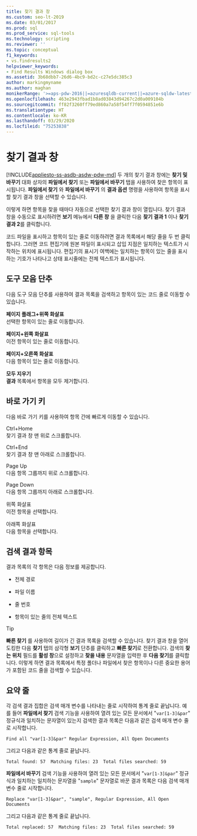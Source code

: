 ```yaml
---
title: 찾기 결과 창
ms.custom: seo-lt-2019
ms.date: 03/01/2017
ms.prod: sql
ms.prod_service: sql-tools
ms.technology: scripting
ms.reviewer: ''
ms.topic: conceptual
f1_keywords:
- vs.findresults2
helpviewer_keywords:
- Find Results Windows dialog box
ms.assetid: 3b68dbb7-26d6-4bc9-bd2c-c27e5dc385c3
author: markingmyname
ms.author: maghan
monikerRange: '>=aps-pdw-2016||=azuresqldb-current||=azure-sqldw-latest||>=sql-server-2016||=sqlallproducts-allversions||>=sql-server-linux-2017||=azuresqldb-mi-current'
ms.openlocfilehash: 463e2943fbad1b8ad03843d94267c2d0a009104b
ms.sourcegitcommit: ff82f3260ff79ed860a7a58f54ff7f0594851e6b
ms.translationtype: HT
ms.contentlocale: ko-KR
ms.lasthandoff: 03/29/2020
ms.locfileid: "75253838"
---
```

# <a name="find-results-windows"></a>찾기 결과 창
[!INCLUDE[appliesto-ss-asdb-asdw-pdw-md](../../includes/appliesto-ss-asdb-asdw-pdw-md.md)]
  두 개의 찾기 결과 창에는 **찾기 및 바꾸기** 대화 상자의 **파일에서 찾기** 또는 **파일에서 바꾸기** 탭을 사용하여 찾은 항목이 표시됩니다. **파일에서 찾기** 와 **파일에서 바꾸기** 의 **결과 옵션** 명령을 사용하여 항목을 표시할 찾기 결과 창을 선택할 수 있습니다.  
  
 이렇게 하면 항목을 찾을 때마다 자동으로 선택한 찾기 결과 창이 열립니다. 찾기 결과 창을 수동으로 표시하려면 **보기** 메뉴에서 **다른 창** 을 클릭한 다음 **찾기 결과 1** 이나 **찾기 결과 2**를 클릭합니다.  
  
 코드 파일을 표시하고 항목이 있는 줄로 이동하려면 결과 목록에서 해당 줄을 두 번 클릭합니다. 그러면 코드 편집기에 원본 파일이 표시되고 삽입 지점은 일치하는 텍스트가 시작하는 위치에 표시됩니다. 편집기의 표시기 여백에는 일치하는 항목이 있는 줄을 표시하는 기호가 나타나고 상태 표시줄에는 전체 텍스트가 표시됩니다.  
  
## <a name="toolbar-buttons"></a>도구 모음 단추  
 다음 도구 모음 단추를 사용하여 결과 목록을 검색하고 항목이 있는 코드 줄로 이동할 수 있습니다.  
  
 **페이지 플래그+위쪽 화살표**  
 선택한 항목이 있는 줄로 이동합니다.  
  
 **페이지+왼쪽 화살표**  
 이전 항목이 있는 줄로 이동합니다.  
  
 **페이지+오른쪽 화살표**  
 다음 항목이 있는 줄로 이동합니다.  
  
 **모두 지우기**  
 **결과** 목록에서 항목을 모두 제거합니다.  
  
## <a name="shortcut-keys"></a>바로 가기 키  
 다음 바로 가기 키를 사용하여 항목 간에 빠르게 이동할 수 있습니다.  
  
 Ctrl+Home  
 찾기 결과 창 맨 위로 스크롤합니다.  
  
 Ctrl+End  
 찾기 결과 창 맨 아래로 스크롤합니다.  
  
 Page Up  
 다음 항목 그룹까지 위로 스크롤합니다.  
  
 Page Down  
 다음 항목 그룹까지 아래로 스크롤합니다.  
  
 위쪽 화살표  
 이전 항목을 선택합니다.  
  
 아래쪽 화살표  
 다음 항목을 선택합니다.  
  
## <a name="search-result-entries"></a>검색 결과 항목  
 결과 목록의 각 항목은 다음 정보를 제공합니다.  
  
-   전체 경로  
  
-   파일 이름  
  
-   줄 번호  
  
-   항목이 있는 줄의 전체 텍스트  
  
> [!TIP]  
>  **빠른 찾기** 를 사용하여 길이가 긴 결과 목록을 검색할 수 있습니다. 찾기 결과 창을 열어 도킹한 다음 **찾기** 탭의 삼각형 **보기** 단추를 클릭하고 **빠른 찾기**로 전환합니다. 검색의 **찾는 위치** 필드를 **활성 창**으로 설정하고 **찾을 내용** 문자열을 입력한 후 **다음 찾기**를 클릭합니다. 이렇게 하면 결과 목록에서 특정 폴더나 파일에서 찾은 항목이나 다른 중요한 용어가 포함된 코드 줄을 검색할 수 있습니다.  
  
## <a name="summary-lines"></a>요약 줄  
 각 검색 결과 집합은 검색 매개 변수를 나타내는 줄로 시작하여 통계 줄로 끝납니다. 예를 들어 **파일에서 찾기** 검색 기능을 사용하여 열려 있는 모든 문서에서 "`var[1-3]&par`" 정규식과 일치하는 문자열이 있는지 검색한 결과 목록은 다음과 같은 검색 매개 변수 줄로 시작합니다.  
  
 `Find all "var[1-3]&par" Regular Expression, All Open Documents`  
  
 그리고 다음과 같은 통계 줄로 끝납니다.  
  
 `Total found: 57  Matching files: 23  Total files searched: 59`  
  
 **파일에서 바꾸기** 검색 기능을 사용하여 열려 있는 모든 문서에서 "`var[1-3]&par`" 정규식과 일치하는 일치하는 문자열을 "`sample`" 문자열로 바꾼 결과 목록은 다음 검색 매개 변수 줄로 시작합니다.  
  
 `Replace "var[1-3]&par", "sample", Regular Expression, All Open Documents`  
  
 그리고 다음과 같은 통계 줄로 끝납니다.  
  
 `Total replaced: 57  Matching files: 23  Total files searched: 59`  
